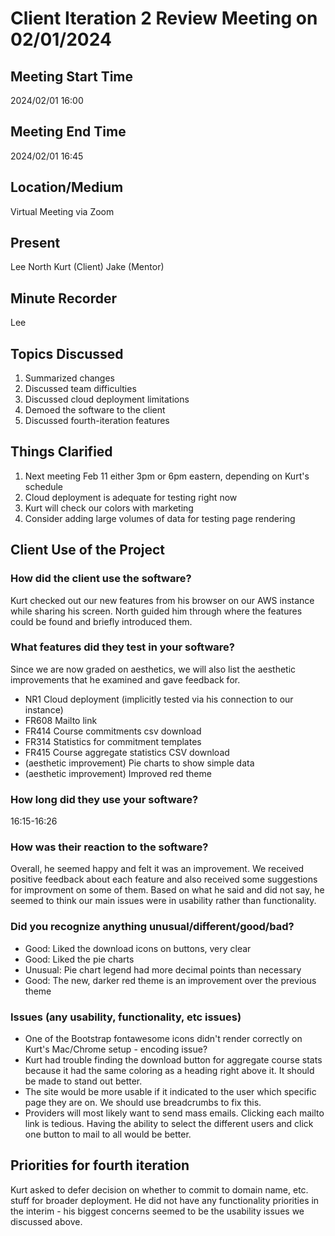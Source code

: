 # Client Iteration 2 Review Meeting on 02/01/2024

## Meeting Start Time

2024/02/01 16:00

## Meeting End Time

2024/02/01 16:45

## Location/Medium

Virtual Meeting via Zoom

## Present

Lee 
North
Kurt (Client)
Jake (Mentor)

## Minute Recorder

Lee

## Topics Discussed

1. Summarized changes
2. Discussed team difficulties
3. Discussed cloud deployment limitations
4. Demoed the software to the client
5. Discussed fourth-iteration features

## Things Clarified

1. Next meeting Feb 11 either 3pm or 6pm eastern, depending on Kurt's schedule
2. Cloud deployment is adequate for testing right now
3. Kurt will check our colors with marketing
4. Consider adding large volumes of data for testing page rendering

## Client Use of the Project
### How did the client use the software?

Kurt checked out our new features from his browser on our AWS instance while sharing his screen. North guided him through where the features could be found and briefly introduced them.
 
### What features did they test in your software?
Since we are now graded on aesthetics, we will also list the aesthetic improvements that he examined and gave feedback for.
- NR1 Cloud deployment (implicitly tested via his connection to our instance)
- FR608 Mailto link
- FR414 Course commitments csv download
- FR314 Statistics for commitment templates
- FR415 Course aggregate statistics CSV download
- (aesthetic improvement) Pie charts to show simple data
- (aesthetic improvement) Improved red theme


### How long did they use your software?
16:15-16:26

### How was their reaction to the software?

Overall, he seemed happy and felt it was an improvement. We received positive feedback about each feature and also received some suggestions for improvment on some of them. Based on what he said and did not say, he seemed to think our main issues were in usability rather than functionality.


### Did you recognize anything unusual/different/good/bad?
- Good: Liked the download icons on buttons, very clear
- Good: Liked the pie charts
- Unusual: Pie chart legend had more decimal points than necessary
- Good: The new, darker red theme is an improvement over the previous theme

### Issues (any usability, functionality, etc issues)

- One of the Bootstrap fontawesome icons didn't render correctly on Kurt's Mac/Chrome setup - encoding issue?
- Kurt had trouble finding the download button for aggregate course stats because it had the same coloring as a heading right above it. It should be made to stand out better.
- The site would be more usable if it indicated to the user which specific page they are on. We should use breadcrumbs to fix this.
- Providers will most likely want to send mass emails. Clicking each mailto link is tedious. Having the ability to select the different users and click one button to mail to all would be better.


## Priorities for fourth iteration
Kurt asked to defer decision on whether to commit to domain name, etc. stuff for broader deployment. He did not have any functionality priorities in the interim - his biggest concerns seemed to be the usability issues we discussed above.
